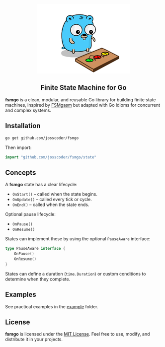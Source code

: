 <p align="center">
  <img src="/images/logo.png" alt="fsmgo logo" width="300"/>
</p>

<h2 align="center">Finite State Machine for Go</h2>

**fsmgo** is a clean, modular, and reusable Go library for building finite state machines, inspired by [FSMgasm](https://github.com/Minikloon/FSMgasm) but adapted with Go idioms for concurrent and complex systems.

## Installation

```sh
go get github.com/josscoder/fsmgo
```

Then import:

```go
import "github.com/josscoder/fsmgo/state"
```

## Concepts

A **fsmgo** state has a clear lifecycle:

- `OnStart()` – called when the state begins.
- `OnUpdate()` – called every tick or cycle.
- `OnEnd()` – called when the state ends.

Optional pause lifecycle:

- `OnPause()`
- `OnResume()`

States can implement these by using the optional `PauseAware` interface:

```go
type PauseAware interface {
    OnPause()
    OnResume()
}
```

States can define a duration (`time.Duration`) or custom conditions to determine when they complete.

## Examples
See practical examples in the [example](https://github.com/josscoder/fsmgo/tree/master/example) folder.

## License
**fsmgo** is licensed under the [MIT License](./LICENSE). Feel free to use, modify, and distribute it in your projects.